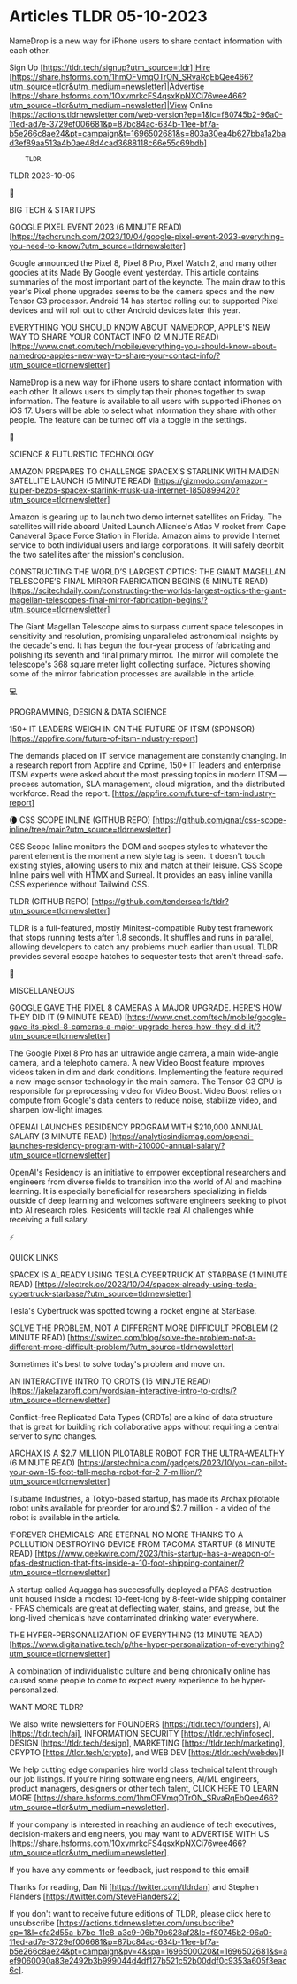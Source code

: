 # Articles TLDR 05-10-2023

NameDrop is a new way for iPhone users to share contact information
with each other.  

Sign Up [https://tldr.tech/signup?utm_source=tldr]|Hire
[https://share.hsforms.com/1hmOFVmqOTrON_SRvaRqEbQee466?utm_source=tldr&utm_medium=newsletter]|Advertise
[https://share.hsforms.com/1OxvmrkcFS4qsxKpNXCi76wee466?utm_source=tldr&utm_medium=newsletter]|View
Online
[https://actions.tldrnewsletter.com/web-version?ep=1&lc=f80745b2-96a0-11ed-ad7e-3729ef006681&p=87bc84ac-634b-11ee-bf7a-b5e266c8ae24&pt=campaign&t=1696502681&s=803a30ea4b627bba1a2bad3ef89aa513a4b0ae48d4cad3688118c66e55c69bdb]


		TLDR 

TLDR 2023-10-05

📱 

BIG TECH & STARTUPS

GOOGLE PIXEL EVENT 2023 (6 MINUTE READ)
[https://techcrunch.com/2023/10/04/google-pixel-event-2023-everything-you-need-to-know/?utm_source=tldrnewsletter]

Google announced the Pixel 8, Pixel 8 Pro, Pixel Watch 2, and many
other goodies at its Made By Google event yesterday. This article
contains summaries of the most important part of the keynote. The main
draw to this year's Pixel phone upgrades seems to be the camera specs
and the new Tensor G3 processor. Android 14 has started rolling out to
supported Pixel devices and will roll out to other Android devices
later this year. 

EVERYTHING YOU SHOULD KNOW ABOUT NAMEDROP, APPLE'S NEW WAY TO SHARE
YOUR CONTACT INFO (2 MINUTE READ)
[https://www.cnet.com/tech/mobile/everything-you-should-know-about-namedrop-apples-new-way-to-share-your-contact-info/?utm_source=tldrnewsletter]

NameDrop is a new way for iPhone users to share contact information
with each other. It allows users to simply tap their phones together
to swap information. The feature is available to all users with
supported iPhones on iOS 17. Users will be able to select what
information they share with other people. The feature can be turned
off via a toggle in the settings. 

🚀 

SCIENCE & FUTURISTIC TECHNOLOGY

AMAZON PREPARES TO CHALLENGE SPACEX’S STARLINK WITH MAIDEN SATELLITE
LAUNCH (5 MINUTE READ)
[https://gizmodo.com/amazon-kuiper-bezos-spacex-starlink-musk-ula-internet-1850899420?utm_source=tldrnewsletter]

Amazon is gearing up to launch two demo internet satellites on Friday.
The satellites will ride aboard United Launch Alliance's Atlas V
rocket from Cape Canaveral Space Force Station in Florida. Amazon aims
to provide Internet service to both individual users and large
corporations. It will safely deorbit the two satellites after the
mission's conclusion. 

CONSTRUCTING THE WORLD’S LARGEST OPTICS: THE GIANT MAGELLAN
TELESCOPE’S FINAL MIRROR FABRICATION BEGINS (5 MINUTE READ)
[https://scitechdaily.com/constructing-the-worlds-largest-optics-the-giant-magellan-telescopes-final-mirror-fabrication-begins/?utm_source=tldrnewsletter]

The Giant Magellan Telescope aims to surpass current space telescopes
in sensitivity and resolution, promising unparalleled astronomical
insights by the decade's end. It has begun the four-year process of
fabricating and polishing its seventh and final primary mirror. The
mirror will complete the telescope's 368 square meter light collecting
surface. Pictures showing some of the mirror fabrication processes are
available in the article. 

💻 

PROGRAMMING, DESIGN & DATA SCIENCE

150+ IT LEADERS WEIGH IN ON THE FUTURE OF ITSM (SPONSOR)
[https://appfire.com/future-of-itsm-industry-report]

The demands placed on IT service management are constantly changing.
In a research report from Appfire and Cprime, 150+ IT leaders and
enterprise ITSM experts were asked about the most pressing topics in
modern ITSM — process automation, SLA management, cloud migration,
and the distributed workforce. Read the report.
[https://appfire.com/future-of-itsm-industry-report] 

🌘 CSS SCOPE INLINE (GITHUB REPO)
[https://github.com/gnat/css-scope-inline/tree/main?utm_source=tldrnewsletter]

CSS Scope Inline monitors the DOM and scopes styles to whatever the
parent element is the moment a new style tag is seen. It doesn't touch
existing styles, allowing users to mix and match at their leisure. CSS
Scope Inline pairs well with HTMX and Surreal. It provides an easy
inline vanilla CSS experience without Tailwind CSS. 

TLDR (GITHUB REPO)
[https://github.com/tendersearls/tldr?utm_source=tldrnewsletter]

TLDR is a full-featured, mostly Minitest-compatible Ruby test
framework that stops running tests after 1.8 seconds. It shuffles and
runs in parallel, allowing developers to catch any problems much
earlier than usual. TLDR provides several escape hatches to sequester
tests that aren't thread-safe. 

🎁 

MISCELLANEOUS

GOOGLE GAVE THE PIXEL 8 CAMERAS A MAJOR UPGRADE. HERE'S HOW THEY DID
IT (9 MINUTE READ)
[https://www.cnet.com/tech/mobile/google-gave-its-pixel-8-cameras-a-major-upgrade-heres-how-they-did-it/?utm_source=tldrnewsletter]

The Google Pixel 8 Pro has an ultrawide angle camera, a main
wide-angle camera, and a telephoto camera. A new Video Boost feature
improves videos taken in dim and dark conditions. Implementing the
feature required a new image sensor technology in the main camera. The
Tensor G3 GPU is responsible for preprocessing video for Video Boost.
Video Boost relies on compute from Google's data centers to reduce
noise, stabilize video, and sharpen low-light images. 

OPENAI LAUNCHES RESIDENCY PROGRAM WITH $210,000 ANNUAL SALARY (3
MINUTE READ)
[https://analyticsindiamag.com/openai-launches-residency-program-with-210000-annual-salary/?utm_source=tldrnewsletter]

OpenAI's Residency is an initiative to empower exceptional researchers
and engineers from diverse fields to transition into the world of AI
and machine learning. It is especially beneficial for researchers
specializing in fields outside of deep learning and welcomes software
engineers seeking to pivot into AI research roles. Residents will
tackle real AI challenges while receiving a full salary. 

⚡ 

QUICK LINKS

SPACEX IS ALREADY USING TESLA CYBERTRUCK AT STARBASE (1 MINUTE READ)
[https://electrek.co/2023/10/04/spacex-already-using-tesla-cybertruck-starbase/?utm_source=tldrnewsletter]

Tesla's Cybertruck was spotted towing a rocket engine at StarBase. 

SOLVE THE PROBLEM, NOT A DIFFERENT MORE DIFFICULT PROBLEM (2 MINUTE
READ)
[https://swizec.com/blog/solve-the-problem-not-a-different-more-difficult-problem/?utm_source=tldrnewsletter]

Sometimes it's best to solve today's problem and move on. 

AN INTERACTIVE INTRO TO CRDTS (16 MINUTE READ)
[https://jakelazaroff.com/words/an-interactive-intro-to-crdts/?utm_source=tldrnewsletter]

Conflict-free Replicated Data Types (CRDTs) are a kind of data
structure that is great for building rich collaborative apps without
requiring a central server to sync changes. 

ARCHAX IS A $2.7 MILLION PILOTABLE ROBOT FOR THE ULTRA-WEALTHY (6
MINUTE READ)
[https://arstechnica.com/gadgets/2023/10/you-can-pilot-your-own-15-foot-tall-mecha-robot-for-2-7-million/?utm_source=tldrnewsletter]

Tsubame Industries, a Tokyo-based startup, has made its Archax
pilotable robot units available for preorder for around $2.7 million -
a video of the robot is available in the article. 

‘FOREVER CHEMICALS’ ARE ETERNAL NO MORE THANKS TO A POLLUTION
DESTROYING DEVICE FROM TACOMA STARTUP (8 MINUTE READ)
[https://www.geekwire.com/2023/this-startup-has-a-weapon-of-pfas-destruction-that-fits-inside-a-10-foot-shipping-container/?utm_source=tldrnewsletter]

A startup called Aquagga has successfully deployed a PFAS destruction
unit housed inside a modest 10-feet-long by 8-feet-wide shipping
container - PFAS chemicals are great at deflecting water, stains, and
grease, but the long-lived chemicals have contaminated drinking water
everywhere. 

THE HYPER-PERSONALIZATION OF EVERYTHING (13 MINUTE READ)
[https://www.digitalnative.tech/p/the-hyper-personalization-of-everything?utm_source=tldrnewsletter]

A combination of individualistic culture and being chronically online
has caused some people to come to expect every experience to be
hyper-personalized. 

WANT MORE TLDR?

We also write newsletters for FOUNDERS [https://tldr.tech/founders],
AI [https://tldr.tech/ai], INFORMATION SECURITY
[https://tldr.tech/infosec], DESIGN [https://tldr.tech/design],
MARKETING [https://tldr.tech/marketing], CRYPTO
[https://tldr.tech/crypto], and WEB DEV [https://tldr.tech/webdev]!

 We help cutting edge companies hire world class technical talent
through our job listings. If you're hiring software engineers, AI/ML
engineers, product managers, designers or other tech talent, CLICK
HERE TO LEARN MORE
[https://share.hsforms.com/1hmOFVmqOTrON_SRvaRqEbQee466?utm_source=tldr&utm_medium=newsletter].


If your company is interested in reaching an audience of tech
executives, decision-makers and engineers, you may want to ADVERTISE
WITH US
[https://share.hsforms.com/1OxvmrkcFS4qsxKpNXCi76wee466?utm_source=tldr&utm_medium=newsletter].


If you have any comments or feedback, just respond to this email! 

Thanks for reading, 
Dan Ni [https://twitter.com/tldrdan] and Stephen Flanders
[https://twitter.com/SteveFlanders22] 

If you don't want to receive future editions of TLDR, please click
here to unsubscribe
[https://actions.tldrnewsletter.com/unsubscribe?ep=1&l=cfa2d55a-b7be-11e8-a3c9-06b79b628af2&lc=f80745b2-96a0-11ed-ad7e-3729ef006681&p=87bc84ac-634b-11ee-bf7a-b5e266c8ae24&pt=campaign&pv=4&spa=1696500020&t=1696502681&s=aef9060090a83e2492b3b999044d4df127b521c52b00ddf0c9353a605f3eac6c].